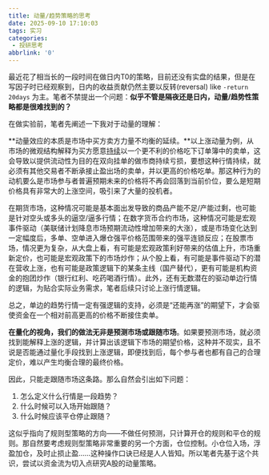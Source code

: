 ```yaml
---
title: 动量/趋势策略的思考
date: 2025-09-10 17:10:03
tags: 实习
categories:
 - 投研思考
abbrlink: '0'
---
```



最近花了相当长的一段时间在做日内T0的策略，目前还没有实盘的结果，但是在写因子时已经观察到，日内的收益贡献仍然主要以反转(reversal) like `-return 20days` 为主。笔者不禁提出一个问题：**似乎不管是隔夜还是日内，动量/趋势性策略都是很难找到的？**

在做实验前，笔者先阐述一下我对于动量的理解：

**动量效应的本质是市场中买方卖方力量不均衡的延续。**以上涨动量为例，从市场的微观结构解释为买方愿意<u>持续</u>以一个更不利的价格吃下订单簿中的卖单，这会导致以提供流动性为目的在双向挂单的做市商持续亏损，要想这种行情持续，就必须有其他交易者不断承接止盈出场的卖单，并以更高的价格吃单。那这种行为的动机要么是市场参与者普遍预期未来的价格将不再会回落到当前价位，要么是短期价格具有非常大的上涨空间，吸引来了大量的投机者。

在期货市场，这种情况可能是基本面出发导致的商品产能不足/产能过剩，也可能是针对空头或多头的逼空/逼多行情；在数字货币合约市场，这种情况可能是宏观事件驱动（美联储计划降息市场预期流动性增加带来的大涨），或是市场变化达到一定幅度后，多单、空单进入爆仓强平价格范围带来的强平连锁反应；在股票市场，情况更为复杂，从大盘上看，有可能是宏观政策利好带来的估值上升，市场重新定价，也可能是宏观政策下的市场炒作；从个股上看，有可能是事件驱动下的潜在营收上涨，也有可能是政策逻辑下的某条主线（国产替代），更有可能是机构资金的抱团炒作（银行红利、吃药喝酒行情）。此外，还有无数潜在的驱动单边行情的逻辑，为贴合实际业务需求，笔者后续只讨论上涨行情逻辑。

总之，单边的趋势行情一定有强逻辑的支持，必须是“还能再涨”的期望下，才会驱使资金在一个相对前高更高的价格不断接住卖单。

**在量化的视角，我们的做法无非是预测市场或跟随市场**。如果要预测市场，就必须找到能解释上涨的逻辑，并计算出该逻辑下市场的期望价格，这种并不现实，且不说是否能通过量化手段找到上涨逻辑，即便找到后，每个参与者也都有自己的合理定价，难以产生均衡合理的最终价格。

因此，只能走跟随市场这条路。那么自然会引出如下问题：

1. 怎么定义什么行情是一段趋势？
2. 什么时候可以入场开始跟随？
3. 什么时候应该平仓停止跟随？

这似乎指向了规则型策略的方向——不做任何预测，只计算开仓的规则和平仓的规则。那自然要考虑规则型策略非常重要的另一个方面，仓位控制。小仓位入场，浮盈加仓，及时止损止盈……这种操作口诀已经是人人皆知。所以笔者先基于这个共识，尝试以资金流为切入点研究A股的动量策略。

